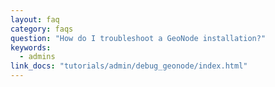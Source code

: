 ```yaml
---
layout: faq
category: faqs
question: "How do I troubleshoot a GeoNode installation?"
keywords:
  - admins
link_docs: "tutorials/admin/debug_geonode/index.html"
---
```

